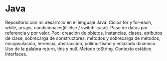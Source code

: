 # Java
Repositorio con mi desarrollo en el lenguaje Java. Ciclos for y for-each, while, arrays, condicionales(if-else / switch-case). Paso de datos por referencia y por valor. Poo: creación de objetos, instancias, clases, atributos de clase, sobrecarga de constructores, métodos y sobrecarga de métodos, encapsulación, herencia, abstracción, polimorfismo y enlazado dinámico. Uso de la palabra return, this y null. Metodo toString. Contexto estático. Interfaces.
